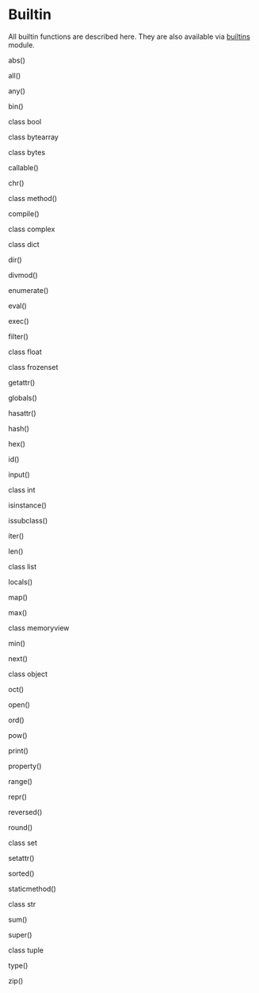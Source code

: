 # Builtin

All builtin functions are described here. They are also available via [builtins](builtin.md) module.

abs\()

all\()

any\()

bin\()

class bool

class bytearray

class bytes

callable\()

chr\()

class method\()

compile\()

class complex

class dict

dir\()

divmod\()

enumerate\()

eval\()

exec\()

filter\()

class float

class frozenset

getattr\()

globals\()

hasattr\()

hash\()

hex\()

id\()

input\()

class int

isinstance\()

issubclass\()

iter\()

len\()

class list

locals\()

map\()

max\()

class memoryview

min\()

next\()

class object

oct\()

open\()

ord\()

pow\()

print\()

property\()

range\()

repr\()

reversed\()

round\()

class set

setattr\()

sorted\()

staticmethod\()

class str

sum\()

super\()

class tuple

type\()

zip\()


